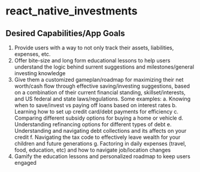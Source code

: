 # react_native_investments

## Desired Capabilities/App Goals

1. Provide users with a way to not only track their assets, liabilities, expenses, etc.
2. Offer bite-size and long form educational lessons to help users understand the logic behind surrent suggestions and milestones/general investing knowledge
3. Give them a customized gameplan/roadmap for maximizing their net worth/cash flow through effective saving/investing suggestions, based on a combination of their current financial standing, skillset/interests, and US federal and state laws/regulations. Some examples:
  a. Knowing when to save/invest vs paying off loans based on interest rates
  b. Learning how to set up credit card/debt payments for efficiency
  c. Comparing different subsidy options for buying a home or vehicle
  d. Understanding refinancing options for different types of debt
  e. Understanding and navigating debt collections and its affects on your credit
  f. Navigating the tax code to effectively leave wealth for your children and future generations
  g. Factoring in daily expenses (travel, food, education, etc) and how to navigate job/location changes
4. Gamify the education lessons and personalized roadmap to keep users engaged
